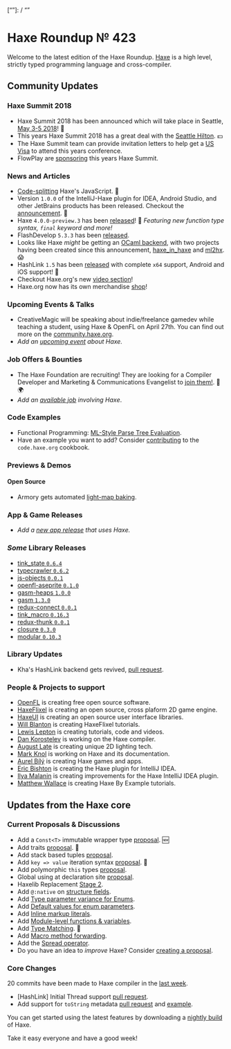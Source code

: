 [_template]: ../templates/roundup.html
[date]: / "2018-03-15 14:00:00"
[modified]: / "2018-03-15 14:17:00"
[published]: / "2018-03-15 14:30:00"
[description]: / "The latest news covering the Haxe community, featuring upcoming talks, the latest HaxeLib releases, game previews and lots more!"
[“”]: / “”

# Haxe Roundup № 423

Welcome to the latest edition of the Haxe Roundup. [Haxe](http://haxe.org/?utm_source=haxe.io) is a high level, strictly typed programming language and cross-compiler.

## Community Updates

### Haxe Summit 2018

- Haxe Summit 2018 has been announced which will take place in Seattle, [May 3-5 2018](https://summit.haxe.org/us/2018/)! :tada:
- This years Haxe Summit 2018 has a great deal with the [Seattle Hilton](https://twitter.com/HaxeSummit/status/953767955338354689). :dollar:
- The Haxe Summit team can provide invitation letters to help get a [US Visa](https://twitter.com/HaxeSummit/status/955646774101897216) to attend this years conference.
- FlowPlay are [sponsoring](http://markets.businessinsider.com/news/stocks/FlowPlay-to-Bring-Inaugural-U-S-Haxe-Summit-to-Seattle-1014968271) this years Haxe Summit.

### News and Articles

- [Code-splitting](http://philippe.elsass.me/2018/03/code-splitting-haxes-javascript/) Haxe's JavaScript. :star2:
- Version `1.0.0` of the IntelliJ-Haxe plugin for IDEA, Android Studio, and other JetBrains products has been released. Checkout the [announcement](http://intellij-haxe.org/version-1-0-0-released). :tada:
- Haxe `4.0.0-preview.3` has been [released](https://haxe.org/download/version/4.0.0-preview.3/)! :tada: _Featuring new function type syntax, `final` keyword and more!_
- FlashDevelop `5.3.3` has been [released](https://twitter.com/flashdevelop/status/966046716301594624).
- Looks like Haxe _might_ be getting an [OCaml backend](https://twitter.com/skial/status/962324583608143872), with two projects having been created since this announcement, [haxe_in_haxe](https://github.com/elnabo/haxe_in_haxe) and [ml2hx](https://github.com/nadako/ml2hx). :scream:
- HashLink `1.5` has been [released](https://github.com/HaxeFoundation/hashlink/releases/tag/1.5) with complete `x64` support, Android and iOS support! :tada:
- Checkout Haxe.org's new [video section](https://haxe.org/videos/)!
- Haxe.org now has its own merchandise [shop](https://haxe.org/foundation/shop/#!/)!

### Upcoming Events & Talks

- CreativeMagic will be speaking about indie/freelance gamedev while teaching a student, using Haxe & OpenFL on April 27th. You can find out more on the [community.haxe.org](https://community.haxe.org/t/event-game-dev-event-in-tokyo/512/1).
- _Add an [upcoming event](https://github.com/skial/haxe.io/labels/events) about Haxe._

### Job Offers & Bounties

- The Haxe Foundation are recruiting! They are looking for a Compiler Developer and Marketing & Communications Evangelist to [join them!](https://haxe.org/blog/hf-is-recruiting/). :star2: :earth_africa:
- _Add an [available job](https://github.com/skial/haxe.io/labels/jobs) involving Haxe_.

### Code Examples

- Functional Programming: [ML-Style Parse Tree Evaluation](https://code.haxe.org/category/functional-programming/functional-style-expression-evaluation.html).
- Have an example you want to add? Consider [contributing](https://github.com/HaxeFoundation/code-cookbook#contributing-articles) to the `code.haxe.org` cookbook.

### Previews & Demos

#### Open Source

- Armory gets automated [light-map baking](https://twitter.com/luboslenco/status/973961062767906816).

### App & Game Releases

- _Add a [new app release](https://github.com/skial/haxe.io/labels/next-roundup) that uses Haxe._

### _Some_ Library Releases

- [tink_state `0.6.4`](http://lib.haxe.org/p/tink_state)
- [typecrawler `0.6.2`](http://lib.haxe.org/p/tink_typecrawler)
- [js-objects `0.0.1`](http://lib.haxe.org/p/js-object)
- [openfl-aseprite `0.1.0`](http://lib.haxe.org/p/openfl-aseprite)
- [gasm-heaps `1.0.0`](http://lib.haxe.org/p/gasm-heaps)
- [gasm `1.3.0`](http://lib.haxe.org/p/gasm)
- [redux-connect `0.0.1`](http://lib.haxe.org/p/redux-connect)
- [tink_macro `0.16.3`](http://lib.haxe.org/p/tink_macro)
- [redux-thunk `0.0.1`](http://lib.haxe.org/p/redux-thunk)
- [closure `0.3.0`](http://lib.haxe.org/p/closure)
- [modular `0.10.3`](http://lib.haxe.org/p/modular)

### Library Updates

- Kha's HashLink backend gets revived, [pull request](https://github.com/Kode/Kha/pull/770).

### People & Projects to support

- [OpenFL](https://www.patreon.com/openfl) is creating free open source software.
- [HaxeFlixel](https://www.patreon.com/haxeflixel) is creating an open source, cross plaform 2D game engine.
- [HaxeUI](https://www.patreon.com/haxeui) is creating an open source user interface libraries.
- [Will Blanton](https://www.patreon.com/x01010111) is creating HaxeFlixel tutorials.
- [Lewis Lepton](https://www.patreon.com/lewislepton) is creating tutorials, code and videos.
- [Dan Korostelev](https://www.patreon.com/nadako) is working on the Haxe compiler.
- [August Late](http://www.patreon.com/augustlate) is creating unique 2D lighting tech.
- [Mark Knol](https://www.patreon.com/markknol) is working on Haxe and its documentation.
- [Aurel Bílý](https://www.patreon.com/Aurel300) is creating Haxe games and apps.
- [Eric Bishton](https://www.patreon.com/EricBishton) is creating the Haxe plugin for IntelliJ IDEA.
- [Ilya Malanin](https://www.patreon.com/mayakwd) is creating improvements for the Haxe IntelliJ IDEA plugin.
- [Matthew Wallace](https://www.patreon.com/haxeexamples) is creating Haxe By Example tutorials.

## Updates from the Haxe core

### Current Proposals & Discussions

- Add a `Const<T>` immutable wrapper type [proposal](https://github.com/HaxeFoundation/haxe-evolution/pull/41). :new:
- Add traits [proposal](https://github.com/HaxeFoundation/haxe-evolution/pull/40). :star2:
- Add stack based tuples [proposal](https://github.com/HaxeFoundation/haxe-evolution/pull/38).
- Add `key => value` iteration syntax [proposal](https://github.com/HaxeFoundation/haxe-evolution/pull/37). :star2:
- Add polymorphic `this` types [proposal](https://github.com/HaxeFoundation/haxe-evolution/pull/36).
- Global using at declaration site [proposal](https://github.com/HaxeFoundation/haxe-evolution/issues/35).
- Haxelib Replacement [Stage 2](https://github.com/HaxeFoundation/haxe-evolution/issues/34).
- Add `@:native` on [structure fields](https://github.com/HaxeFoundation/haxe-evolution/pull/32).
- Add [Type parameter variance for Enums](https://github.com/HaxeFoundation/haxe-evolution/pull/28).
- Add [Default values for enum parameters](https://github.com/HaxeFoundation/haxe-evolution/issues/27).
- Add [Inline markup literals](https://github.com/HaxeFoundation/haxe-evolution/pull/26).
- Add [Module-level functions & variables](https://github.com/HaxeFoundation/haxe-evolution/pull/24).
- Add [Type Matching](https://github.com/HaxeFoundation/haxe-evolution/pull/20). :star2:
- Add [Macro method forwarding](https://github.com/HaxeFoundation/haxe-evolution/pull/18).
- Add the [Spread operator](https://github.com/HaxeFoundation/haxe-evolution/pull/7).
- Do you have an idea to _improve_ Haxe? Consider [creating a proposal].

### Core Changes

20 commits have been made to Haxe compiler in the [last week].

- [HashLink] Initial Thread support [pull request](https://github.com/HaxeFoundation/hashlink/pull/123).
- Add support for `toString` metadata [pull request](https://github.com/HaxeFoundation/haxe/pull/6894) and [example](https://github.com/HaxeFoundation/haxe/issues/6841#issuecomment-371237157).

You can get started using the latest features by downloading a [nightly build] of Haxe.

Take it easy everyone and have a good week!

[last week]: https://github.com/issues?utf8=%E2%9C%93&q=closed%3A2018-03-08..2018-03-15+org%3Ahaxefoundation+is%3Aclosed+
[nightly build]: http://build.haxe.org
[creating a proposal]: https://github.com/HaxeFoundation/haxe-evolution

